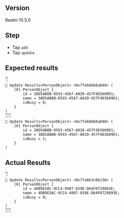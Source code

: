 ## Version

Realm 10.5.0

## Step

* Tap `add`
* Tap `update`

## Expected results

```
👇
🔆 Update Results<PersonObject> <0x7fe68660a040> (
	[0] PersonObject {
		id = 38D5AB8B-0593-4567-A020-457F4D3609D1;
		name = 38D5AB8B-0593-4567-A020-457F4D3609D1;
		isBusy = 0;
	}
)
👇👇
🔆 Update Results<PersonObject> <0x7fe68660a040> (
	[0] PersonObject {
		id = 38D5AB8B-0593-4567-A020-457F4D3609D1;
		name = 38D5AB8B-0593-4567-A020-457F4D3609D1;
		isBusy = 1;
	}
)
```

## Actual Results


```
👇
🔆 Update Results<PersonObject> <0x7fa8b3c0b130> (
	[0] PersonObject {
		id = 4DB9E5AC-9CC4-4907-839E-D64F0729893E;
		name = 4DB9E5AC-9CC4-4907-839E-D64F0729893E;
		isBusy = 0;
	}
)
👇👇
```